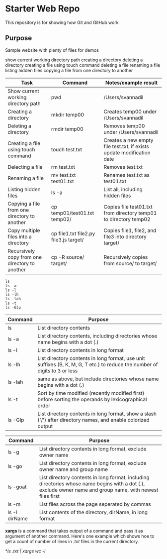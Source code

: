 # Starter Web Repo

This repository is for showing how Git and GitHub work

## Purpose

Sample website with plenty of files for demos

show current working directory path
creating a directory
deleting a directory
creating a file using touch command
deleting a file
renaming a file
listing hidden files
copying a file from one directory to another

Task | Command | Notes/example result
-----|---------|-------
Show current working directory path | pwd | /Users/svannadil
Creating a directory | mkdir temp00 | Creates temp00 under /Users/svannadil
Deleting a directory | rmdir temp00 | Removes temp00 under /Users/svannadil
Creating a file using touch command | touch test.txt | Creates a new empty file test.txt, if exists update modification date
Delecting a file | rm test.txt | Removes test.txt
Renaming a file | mv test.txt test01.txt | Renames test.txt as test01.txt
Listing hidden files | ls -a | List all, including hidden files
Copying a file from one directory to another | cp temp01/test01.txt temp02/ | Copies file test01.txt from directory temp01 to directory temp02
Copy multiple files into a directory | cp file1.txt file2.py file3.js target/ | Copies file1, file2, and file3 into directory target/
Recursively copy from one directory to another | cp -R source/ target/ | Recursively copies from source/ to target/ 

`ls`  
`ls -a`  
`ls -l`  
`ls -lh`  
`ls -lah`  
`ls -t`  
`ls -Glp`  

Command | Purpose
-----|---------
ls | List directory contents
ls -a | List directory contents, including directories whose name begins with a dot (.)
ls -l | List directory contents in long format
ls -lh | List directory contents in long format, use unit suffixes (B, K, M, G, T etc.) to reduce the number of digits to 3 or less
ls -lah | same as above, but include directories whose name begins with a dot (.)
ls -t | Sort by time modified (recently modified first) before sorting the operands by lexicographical order
ls -Glp | List directory contents in long format, show a slash ('/') after directory names, and enable colorized output

**Command** | Purpose
-----|---------
ls -g | List directory contents in long format, exclude owner name
ls -go | List directory contents in long format, exclude owner name and group name
ls -goat | List directory contents in long format, including directories whose name begins with a dot (.), exclude owner name and group name, with newest files first
ls -m | List files across the page seperated by commas
ls -l dirName | List contents of the directory, dirName, in long format

**xargs** is a command that takes output of a command and pass it as argument of another command. Here's one example which shows hoe to get a count of number of lines in *.txt* files in the current directory.

**ls *.txt | xargs wc -l**


